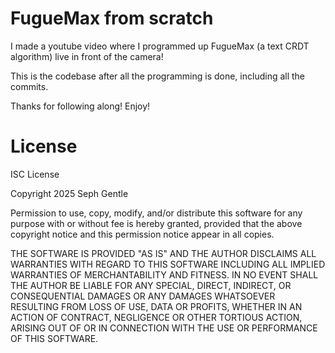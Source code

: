 # FugueMax from scratch

I made a youtube video where I programmed up FugueMax (a text CRDT algorithm) live in front of the camera!

This is the codebase after all the programming is done, including all the commits.

Thanks for following along! Enjoy!


# License

ISC License

Copyright 2025 Seph Gentle

Permission to use, copy, modify, and/or distribute this software for any purpose with or without fee is hereby granted, provided that the above copyright notice and this permission notice appear in all copies.

THE SOFTWARE IS PROVIDED "AS IS" AND THE AUTHOR DISCLAIMS ALL WARRANTIES WITH REGARD TO THIS SOFTWARE INCLUDING ALL IMPLIED WARRANTIES OF MERCHANTABILITY AND FITNESS. IN NO EVENT SHALL THE AUTHOR BE LIABLE FOR ANY SPECIAL, DIRECT, INDIRECT, OR CONSEQUENTIAL DAMAGES OR ANY DAMAGES WHATSOEVER RESULTING FROM LOSS OF USE, DATA OR PROFITS, WHETHER IN AN ACTION OF CONTRACT, NEGLIGENCE OR OTHER TORTIOUS ACTION, ARISING OUT OF OR IN CONNECTION WITH THE USE OR PERFORMANCE OF THIS SOFTWARE.

